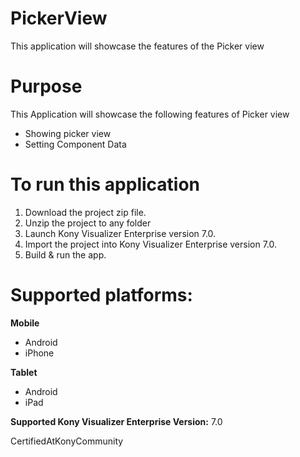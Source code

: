 
PickerView
==================

This application will showcase the features of the Picker view


# Purpose
This Application will showcase the following features of Picker view

* Showing picker view
* Setting Component Data 


# To run this application

1. Download the project zip file.
2. Unzip the project to any folder
3. Launch Kony Visualizer Enterprise version 7.0.
4. Import the project into Kony Visualizer Enterprise version 7.0.
5. Build & run the app.

# Supported platforms:
**Mobile**
 * Android
 * iPhone

 
**Tablet** 
 * Android
 * iPad


**Supported Kony Visualizer Enterprise Version:** 7.0

CertifiedAtKonyCommunity
 
